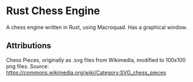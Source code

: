 # Rust Chess Engine
A chess engine written in Rust, using Macroquad. Has a graphical window.

## Attributions
Chess Pieces, originally as .svg files from Wikimedia, modified to 100x100 png files.
Source: https://commons.wikimedia.org/wiki/Category:SVG_chess_pieces
